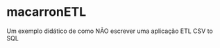 macarronETL
============================
Um exemplo didático de como NÃO escrever uma aplicação ETL CSV to SQL 
